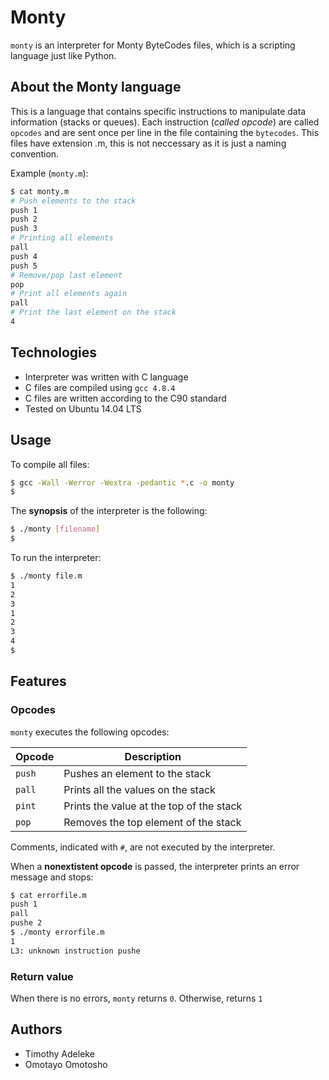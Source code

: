 # Monty

`monty` is an interpreter for Monty ByteCodes files, which is a scripting language just like Python.

## About the Monty language
This is a language that contains specific instructions to manipulate data information (stacks or queues). Each instruction (*called opcode*) are called `opcodes` and are sent once per line in the file containing the `bytecodes`. This files have extension .m, this is not neccessary as it is just a naming convention.

Example (`monty.m`):
```bash
$ cat monty.m
# Push elements to the stack
push 1
push 2
push 3
# Printing all elements
pall
push 4
push 5
# Remove/pop last element
pop
# Print all elements again
pall
# Print the last element on the stack
4
```

## Technologies
* Interpreter was written with C language
* C files are compiled using `gcc 4.8.4`
* C files are written according to the C90 standard
* Tested on Ubuntu 14.04 LTS

## Usage
To compile all files:

```bash
$ gcc -Wall -Werror -Wextra -pedantic *.c -o monty
$
```

The **synopsis** of the interpreter is the following:

```bash
$ ./monty [filename]
$
```

To run the interpreter:

```bash
$ ./monty file.m
1
2
3
1
2
3
4
$
```

## Features
### Opcodes
`monty` executes the following opcodes:

| Opcode | Description |
| -------- | ----------- |
| `push` | Pushes an element to the stack |
| `pall` | Prints all the values on the stack |
| `pint` | Prints the value at the top of the stack |
| `pop` | Removes the top element of the stack |

Comments, indicated with `#`, are not executed by the interpreter.

When a **nonextistent opcode** is passed, the interpreter prints an error message and stops:

```bash
$ cat errorfile.m
push 1
pall
pushe 2
$ ./monty errorfile.m
1
L3: unknown instruction pushe
```

### Return value
When there is no errors, `monty` returns `0`. Otherwise, returns `1`

## Authors
* Timothy Adeleke
* Omotayo Omotosho
